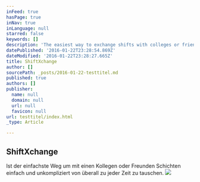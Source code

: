 ```yaml
---
inFeed: true
hasPage: true
inNav: true
inLanguage: null
starred: false
keywords: []
description: 'The easiest way to exchange shifts with colleges or friends!'
datePublished: '2016-01-22T23:28:54.869Z'
dateModified: '2016-01-22T23:28:27.665Z'
title: ShiftXchange
author: []
sourcePath: _posts/2016-01-22-testtitel.md
published: true
authors: []
publisher:
  name: null
  domain: null
  url: null
  favicon: null
url: testtitel/index.html
_type: Article

---
```

## ShiftXchange 

Ist der einfachste Weg um mit einen Kollegen oder Freunden Schichten einfach und unkompliziert von überall zu jeder Zeit zu tauschen. ![](https://s3-us-west-2.amazonaws.com/the-grid-img/p/76c2c3b852ca58475bdfc8211e8a8891d7cee981.png)